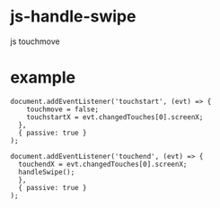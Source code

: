 # js-handle-swipe

js touchmove

# example

`document.addEventListener('touchstart', (evt) => {`<br>
`    touchmove = false;`<br>
`    touchstartX = evt.changedTouches[0].screenX;`<br>
`  },`<br>
`  { passive: true }`<br>
`);`<br>

`document.addEventListener('touchend', (evt) => {`<br>
`  touchendX = evt.changedTouches[0].screenX;`<br>
`  handleSwipe();`<br>
`  },`<br>
`  { passive: true }`<br>
`);`<br>
